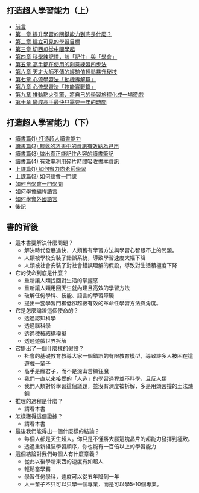 ## 打造超人學習能力（上）

* [前言](00.md)
* [第一章 提升學習的關鍵能力到底是什麼？](01.md)
* [第二章 建立可見的學習目標](02.md)
* [第三章 切西瓜從中間學起](03.md)
* [第四章 科學練記憶，談「記住」與「學會」](04.md)
* [第五章 高手都在使用的刻意練習四步法](05.md)
* [第六章 天才大師不傳的經驗值輕鬆暴升秘技](06.md)
* [第七章 心流學習法「動機拆解篇」](07.md)
* [第八章 心流學習法「技能實戰篇」](08.md)
* [第九章 推動點火引擎、將自己的學習旅程化成一場遊戲](09.md)
* [第十章 變成高手最快只需要一年的時間](10.md)

## 打造超人學習能力（下）

* [讀書篇(1) 打造超人讀書能力](11.md)
* [讀書篇(2) 輕鬆的將書中的資訊有效納為己用](12.md)
* [讀書篇(3) 做出真正能記住內容的讀書筆記](13.md)
* [讀書篇(4) 有效率利用碎片時間吸收書本資訊](14.md)
* [上課篇(1) 如何省力向老師學習](15.md)
* [上課篇(2) 如何聽會一門課](16.md)
* [如何自學會一門學問](17.md)
* [如何學會編程語言](18.md)
* [如何學會外國語言](19.md)
* [後記](20.md)

## 書的背後

-   這本書要解決什麼問題？     
    -   解決時代發展過快，人類舊有學習方法與學習心智跟不上的問題。    
    -   人類被學校安裝了錯誤系統，導致學習速度大幅下降  
    -   人類被社會安裝了對社會錯誤理解的假設，導致對生活積極度下降  
-   它的使命到底是什麼？  
    -   重新讓人類找回對生活的掌握感  
    -   重新讓人類用回天生就內建且高效的學習方法  
    -   破解任何學科、技能、語言的學習障礙  
    -   提出一套學習門檻低卻超級有效的革命性學習方法與角度。  
-   它是怎麼論證這個使命的？  
    -   透過認知科學  
    -   透過腦科學  
    -   透過機械結構模擬  
    -   透過遊戲世界拆解  
-   它提出了一個什麼樣的假設？  
    -   社會的基礎教育教導大家一個錯誤的有限教育模型，導致許多人被困在這遊戲一輩子  
    -   高手是癮君子，而不是深山苦練狂魔  
    -   我們一直以來接受的「人造」的學習過程並不科學，且反人類  
    -   我們人類對於學習這個議題，並沒有深度被拆解，多是用頭苦撞的土法煉鋼  
-   推理的過程是什麼？  
    -   請看本書  
-   怎樣獲得這個證據？  
    -   請看本書  
-   最後我們能得出一個什麼樣的結論？  
    -   每個人都是天生超人。你只是不懂將大腦這塊晶片的超能力發揮到極致。  
    -   透過重新組裝學習順序，你也能有一百倍以上的學習能力  
-   這個結論對我們每個人有什麼意義？  
    -   從此以後學新東西的速度有如超人  
    -   輕鬆當學霸  
    -   學習任何學科，速度可以從五年降到一年  
    -   人一輩子不只可以只學一個專業，而是可以學5-10個專業。
